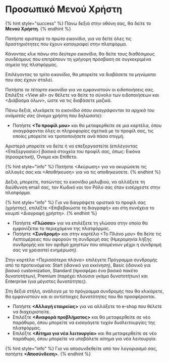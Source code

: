 # Προσωπικό Μενού Χρήστη

{% hint style="success" %}
Πάνω δεξιά στην οθόνη σας, θα δείτε το **Μενού Χρήστη**.
{% endhint %}

Πατήστε αριστερά το _πρώτο εικονίδιο_, για να δείτε όλες τις δραστηριότητες που έχουν καταγραφεί στην πλατφόρμα.

Κάνοντας κλικ πάνω στο _δεύτερο εικονίδιο_, θα δείτε τους διαθέσιμους συνδέσμους που επιτρέπουν τη γρήγορη πρόσβαση σε συγκεκριμένα σημεία της πλατφόρμας.

Επιλέγοντας το _τρίτο εικονίδιο_, θα μπορείτε να διαβάσετε τα μηνύματα που σας έχουν σταλεί.

Πατήστε _το τέταρτο εικονίδιο_ για να εμφανιστούν οι ειδοποιήσεις σας. Επιλέξτε \<View all> αν θέλετε να δείτε το σύνολο των ειδοποιήσεων και <Διάβασμα όλων>, ώστε να τις διαβάσετε μαζικά.

Πάνω δεξιά, κλικάρετε το _εικονίδιο όπου αναγράφονται τα αρχικά του ονόματός σας_ (όνομα χρήστη που δηλώσατε):

* Πατήστε **<Το προφίλ μου>** και θα μεταφερθείτε σε μια καρτέλα, όπου αναγράφονται όλες οι πληροφορίες σχετικά με το προφίλ σας, τις οποίες μπορείτε να τροποποιήσετε ανά πάσα στιγμή.

Αριστερά μπορείτε να δείτε ή να επεξεργαστείτε (επιλέγοντας <Επεξεργασία>) βασικά στοιχεία του προφίλ σας, όπως: Εικόνα (προαιρετική), Όνομα και Επίθετο.&#x20;

{% hint style="info" %}
Πατήστε <Ακύρωση> για να ακυρώσετε τις αλλαγές σας και <Αποθήκευση> για να τις αποθηκεύσετε.
{% endhint %}

Δεξιά, μπορείτε, πατώντας το εικονίδιο μολυβιού, να αλλάξετε τη διεύθυνση email σας, τον Κωδικό και τον Ρόλο σας όταν εισέρχεστε στην πλατφόρμα.

{% hint style="info" %}
Για να διαγράψετε οριστικά το προφίλ σας (χρήστης), επιλέξτε <Επιβεβαιώστε τη διαγραφή> και στη συνέχεια το κουμπί <Διαγραφή χρήστη>.
{% endhint %}

* Πατήστε **<Γλώσσα>** για να επιλέξετε τη γλώσσα στην οποία θα εμφανίζεται το περιεχόμενο της πλατφόρμας.
* Πατήστε **<Συνδρομή>** και στην καρτέλα <Το Πλάνο μου> θα δείτε τις Λεπτομέρειες που αφορούν τη συνδρομή σας (Ημερομηνία λήξης συνδρομής και τον αριθμό χρηστών που απομένουν μέχρι η συνδρομή σας να χρειαστεί ενημέρωση).&#x20;

Στην καρτέλα <Περισσότερα πλάνα> επιλέγετε Πρόγραμμα συνδρομής από τα προτεινόμενα: Start (ιδανικό για εκκίνηση), Basic (ιδανικό για βασικό customization, Standard (προσφέρει ένα βασικό πακέτο δυνατοτήτων), Premium (παρέχει πλούσια γκάμα δυνατοτήτων) και Enterprise (για μέγιστες δυνατότητες).&#x20;

Στη δεξιά στήλη, ανάλογα με το πρόγραμμα συνδρομής που θα κλικάρετε, θα εμφανιστούν και οι αντίστοιχες δυνατότητες που θα προσφέρονται.

* &#x20;Πατήστε **<Αλλαγή εταιρείας>** για να αλλάξετε το e-shop που θέλετε να διαχειριστείτε.
* &#x20;Επιλέξτε **<Αναφορά προβλήματος>** και θα μεταφερθείτε σε νέο παράθυρο, όπου μπορείτε να εισαγάγετε τυχόν δυσλειτουργίες της πλατφόρμας.
* Επιλέξτε **<Αίτημα για νέα λειτουργία>** και θα μεταφερθείτε σε νέο παράθυρο, όπου μπορείτε να υποβάλετε αίτημα για νέα λειτουργία.

{% hint style="info" %}
Για να αποσυνδεθείτε από τον λογαριασμό σας, πατήστε **<Αποσύνδεση>**.
{% endhint %}
